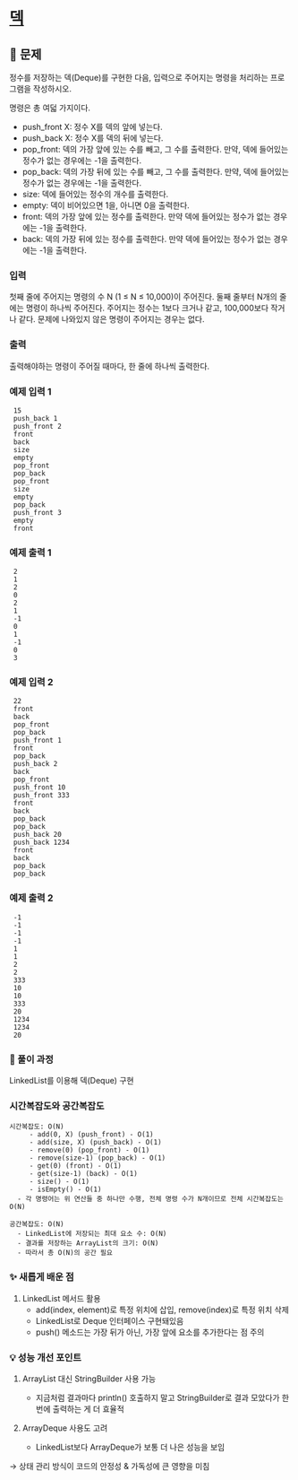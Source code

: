 # [덱](https://www.acmicpc.net/problem/10866)

## 📌 문제
정수를 저장하는 덱(Deque)를 구현한 다음, 입력으로 주어지는 명령을 처리하는 프로그램을 작성하시오.

명령은 총 여덟 가지이다.

- push_front X: 정수 X를 덱의 앞에 넣는다.
- push_back X: 정수 X를 덱의 뒤에 넣는다.
- pop_front: 덱의 가장 앞에 있는 수를 빼고, 그 수를 출력한다. 만약, 덱에 들어있는 정수가 없는 경우에는 -1을 출력한다.
- pop_back: 덱의 가장 뒤에 있는 수를 빼고, 그 수를 출력한다. 만약, 덱에 들어있는 정수가 없는 경우에는 -1을 출력한다.
- size: 덱에 들어있는 정수의 개수를 출력한다.
- empty: 덱이 비어있으면 1을, 아니면 0을 출력한다.
- front: 덱의 가장 앞에 있는 정수를 출력한다. 만약 덱에 들어있는 정수가 없는 경우에는 -1을 출력한다.
- back: 덱의 가장 뒤에 있는 정수를 출력한다. 만약 덱에 들어있는 정수가 없는 경우에는 -1을 출력한다.

### 입력
첫째 줄에 주어지는 명령의 수 N (1 ≤ N ≤ 10,000)이 주어진다. 둘째 줄부터 N개의 줄에는 명령이 하나씩 주어진다. 주어지는 정수는 1보다 크거나 같고, 100,000보다 작거나 같다. 문제에 나와있지 않은 명령이 주어지는 경우는 없다.

### 출력
출력해야하는 명령이 주어질 때마다, 한 줄에 하나씩 출력한다.

### 예제 입력 1

     15
     push_back 1
     push_front 2
     front
     back
     size
     empty
     pop_front
     pop_back
     pop_front
     size
     empty
     pop_back
     push_front 3
     empty
     front

### 예제 출력 1

     2
     1
     2
     0
     2
     1
     -1
     0
     1
     -1
     0
     3


### 예제 입력 2

     22
     front
     back
     pop_front
     pop_back
     push_front 1
     front
     pop_back
     push_back 2
     back
     pop_front
     push_front 10
     push_front 333
     front
     back
     pop_back
     pop_back
     push_back 20
     push_back 1234
     front
     back
     pop_back
     pop_back

### 예제 출력 2

     -1
     -1
     -1
     -1
     1
     1
     2
     2
     333
     10
     10
     333
     20
     1234
     1234
     20



### 🧰 풀이 과정

LinkedList를 이용해 덱(Deque) 구현


### 시간복잡도와 공간복잡도


    시간복잡도: O(N)
         - add(0, X) (push_front) - O(1)
         - add(size, X) (push_back) - O(1)
         - remove(0) (pop_front) - O(1)
         - remove(size-1) (pop_back) - O(1)
         - get(0) (front) - O(1)
         - get(size-1) (back) - O(1)
         - size() - O(1)
         - isEmpty() - O(1)
      - 각 명령어는 위 연산들 중 하나만 수행, 전체 명령 수가 N개이므로 전체 시간복잡도는 O(N)

    공간복잡도: O(N)
      - LinkedList에 저장되는 최대 요소 수: O(N)
      - 결과를 저장하는 ArrayList의 크기: O(N)
      - 따라서 총 O(N)의 공간 필요


### ✨ 새롭게 배운 점
1. LinkedList 메서드 활용
   - add(index, element)로 특정 위치에 삽입, remove(index)로 특정 위치 삭제
   - LinkedList로 Deque 인터페이스 구현돼있음
   - push() 메소드는 가장 뒤가 아닌, 가장 앞에 요소를 추가한다는 점 주의

   
### 💡 성능 개선 포인트
1. ArrayList 대신 StringBuilder 사용 가능
   - 지금처럼 결과마다 println() 호출하지 말고 StringBuilder로 결과 모았다가 한번에 출력하는 게 더 효율적


2. ArrayDeque 사용도 고려
   - LinkedList보다 ArrayDeque가 보통 더 나은 성능을 보임

→ 상태 관리 방식이 코드의 안정성 & 가독성에 큰 영향을 미침
